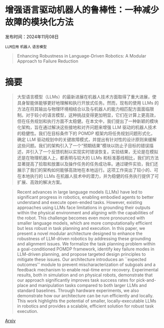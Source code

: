 # 增强语言驱动机器人的鲁棒性：一种减少故障的模块化方法

发布时间：2024年11月08日

`LLM应用` `机器人` `语言模型`

> Enhancing Robustness in Language-Driven Robotics: A Modular Approach to Failure Reduction

# 摘要

> 大型语言模型（LLMs）的最新进展在机器人技术方面取得了重大进展，使具身智能体能够更好地理解和执行开放式任务。然而，现有的使用 LLMs 的方法在将其输出与物理环境相结合以及与机器人的能力相匹配方面面临限制。对于较小的语言模型，这种挑战变得更加明显，它们在计算上更高效，但在任务规划和执行方面不太稳健。在本文中，我们提出了一种新颖的模块化架构，旨在通过解决这些接地和对齐问题来增强 LLM 驱动的机器人技术的稳健性。我们在目标条件下的 POMDP 框架内将任务规划问题形式化，确定 LLM 驱动规划中的关键故障模式，并提出有针对性的设计原则来缓解这些问题。我们的架构引入了一个“预期结果”模块以防止子目标的错误描述，并引入了一个反馈机制以实现实时错误恢复。实验结果，无论是在模拟还是在物理机器人上，都表明与较大的 LLMs 和标准基线相比，我们的方法显著提高了拾取和放置以及操作任务的任务成功率。通过硬件实验，我们还展示了我们的架构如何能够高效地在本地运行。这项工作突出了较小的、可在本地执行的 LLMs 在机器人技术中的潜力，并为稳健的任务执行提供了可扩展、高效的解决方案。

> Recent advances in large language models (LLMs) have led to significant progress in robotics, enabling embodied agents to better understand and execute open-ended tasks. However, existing approaches using LLMs face limitations in grounding their outputs within the physical environment and aligning with the capabilities of the robot. This challenge becomes even more pronounced with smaller language models, which are more computationally efficient but less robust in task planning and execution. In this paper, we present a novel modular architecture designed to enhance the robustness of LLM-driven robotics by addressing these grounding and alignment issues. We formalize the task planning problem within a goal-conditioned POMDP framework, identify key failure modes in LLM-driven planning, and propose targeted design principles to mitigate these issues. Our architecture introduces an ``expected outcomes'' module to prevent mischaracterization of subgoals and a feedback mechanism to enable real-time error recovery. Experimental results, both in simulation and on physical robots, demonstrate that our approach significantly improves task success rates for pick-and-place and manipulation tasks compared to both larger LLMs and standard baselines. Through hardware experiments, we also demonstrate how our architecture can be run efficiently and locally. This work highlights the potential of smaller, locally-executable LLMs in robotics and provides a scalable, efficient solution for robust task execution.

[Arxiv](https://arxiv.org/abs/2411.05474)